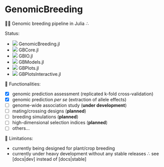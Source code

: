# GenomicBreeding

🧬🌱 Genomic breeding pipeline in Julia ∴ 

Status:
- [![](https://github.com/GenomicBreeding/GenomicBreeding.jl/actions/workflows/CI.yml/badge.svg)](https://github.com/GenomicBreeding/GenomicBreeding.jl/actions) GenomicBreeding.jl
- [![](https://github.com/GenomicBreeding/GBCore.jl/actions/workflows/CI.yml/badge.svg)](https://github.com/GenomicBreeding/GBCore.jl/actions) GBCore.jl
- [![](https://github.com/GenomicBreeding/GBIO.jl/actions/workflows/CI.yml/badge.svg)](https://github.com/GenomicBreeding/GBIO.jl/actions) GBIO.jl
- [![](https://github.com/GenomicBreeding/GBModels.jl/actions/workflows/CI.yml/badge.svg)](https://github.com/GenomicBreeding/GBModels.jl/actions) GBModels.jl
- [![](https://github.com/GenomicBreeding/GBPlots.jl/actions/workflows/CI.yml/badge.svg)](https://github.com/GenomicBreeding/GBPlots.jl/actions) GBPlots.jl
- [![](https://github.com/GenomicBreeding/GBPlotsInteractive.jl/actions/workflows/CI.yml/badge.svg)](https://github.com/GenomicBreeding/GBPlotsInteractive.jl/actions) GBPlotsInteractive.jl

🧙 Functionalities:
- [X] genomic prediction assessment (replicated k-fold cross-validation)
- [X] genomic prediction *per se* (extraction of allele effects)
- [ ] genome-wide association study (**under development**)
- [ ] mating/crossing designs (**planned**)
- [ ] breeding simulations (**planned**)
- [ ] high-dimensional selection indices (**planned**)
- [ ] others...

🌱 Limitations:
- currently being designed for plant/crop breeding
- currently under heavy development without any stable releases ∴ see [docs|dev] instead of [docs|stable]

<!--

**Here are some ideas to get you started:**

🙋‍♀️ A short introduction - what is your organization all about?
🌈 Contribution guidelines - how can the community get involved?
👩‍💻 Useful resources - where can the community find your docs? Is there anything else the community should know?
🍿 Fun facts - what does your team eat for breakfast?
🧙 Remember, you can do mighty things with the power of [Markdown](https://docs.github.com/github/writing-on-github/getting-started-with-writing-and-formatting-on-github/basic-writing-and-formatting-syntax)
-->
